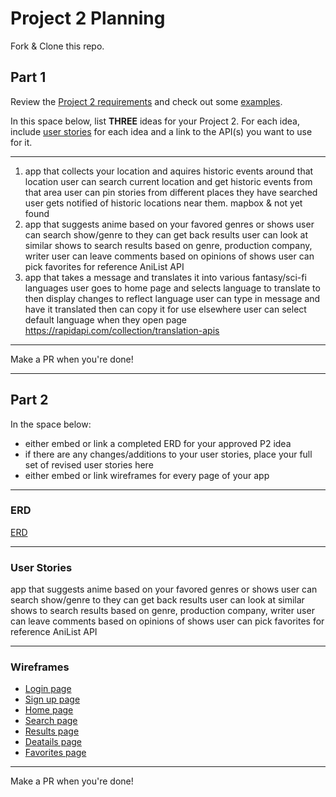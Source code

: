 # Project 2 Planning

Fork & Clone this repo.

## Part 1

Review the [Project 2 requirements](https://tmdarneille.gitbook.io/sei-ga-sea/11-projects/project-2#project-feedback-evaluation) and check out some [examples](https://www.google.com/url?q=https://tmdarneille.gitbook.io/sei-ga-sea/11-projects/past-projects/project2&sa=D&source=calendar&ust=1597596784944000&usg=AOvVaw1ihTzKFunxKsL2f6sIYdlC).

In this space below, list **THREE** ideas for your Project 2. For each idea, include [user stories](https://revelry.co/user-stories-that-dont-suck/) for each idea and a link to the API(s) you want to use for it.

--------------------------------------------------------
1. app that collects your location and aquires historic events around that location
user can search current location and get historic events from that area
user can pin stories from different places they have searched
user gets notified of historic locations near them.
    mapbox & not yet found
2. app that suggests anime based on your favored genres or shows 
user can search show/genre to they can get back results 
user can look at similar shows to search results based on genre, production company, writer
user can leave comments based on opinions of shows
user can pick favorites for reference 
    AniList API
3. app that takes a message and translates it into various fantasy/sci-fi languages
user goes to home page and selects language to translate to then display changes to reflect language
user can type in message and have it translated then can copy it for use elsewhere 
user can select default language when they open page
    https://rapidapi.com/collection/translation-apis

---------------------------------------------------------

Make a PR when you're done!

---

## Part 2

In the space below:
* either embed or link a completed ERD for your approved P2 idea
* if there are any changes/additions to your user stories, place your full set of revised user stories here
* either embed or link wireframes for every page of your app

----------------------------------------------------------
### ERD

[ERD](https://i.imgur.com/4gQ6hgQ.png)

----------------------------------------------------------
### User Stories
app that suggests anime based on your favored genres or shows 
user can search show/genre to they can get back results 
user can look at similar shows to search results based on genre, production company, writer
user can leave comments based on opinions of shows
user can pick favorites for reference 
    AniList API

----------------------------------------------------------
### Wireframes

* [Login page](https://i.imgur.com/YqcsCBl.png)
* [Sign up page](https://i.imgur.com/i0bnbwp.png)
* [Home page](https://i.imgur.com/O2YIS1J.png)
* [Search page](https://i.imgur.com/Fgf0nsS.png)
* [Results page](https://i.imgur.com/t6arm8T.png)
* [Deatails page](https://i.imgur.com/3AcjNH1.png)
* [Favorites page](https://i.imgur.com/op289Lq.png)

----------------------------------------------------------

Make a PR when you're done!
